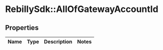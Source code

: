 # RebillySdk::AllOfGatewayAccountId

## Properties
Name | Type | Description | Notes
------------ | ------------- | ------------- | -------------

